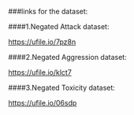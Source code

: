 ###links for the dataset:

####1.Negated Attack dataset:

https://ufile.io/7pz8n

####2.Negated Aggression dataset:

https://ufile.io/klct7

####3.Negated Toxicity dataset:

https://ufile.io/06sdp
